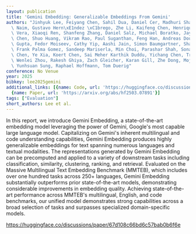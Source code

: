 ```yaml
---
layout: publication
title: 'Gemini Embedding: Generalizable Embeddings From Gemini'
authors: "Jinhyuk Lee, Feiyang Chen, Sahil Dua, Daniel Cer, Madhuri Shanbhogue, Iftekhar\
  \ Naim, Gustavo Hern\xE1ndez \xC1brego, Zhe Li, Kaifeng Chen, Henrique Schechter\
  \ Vera, Xiaoqi Ren, Shanfeng Zhang, Daniel Salz, Michael Boratko, Jay Han, Blair\
  \ Chen, Shuo Huang, Vikram Rao, Paul Suganthan, Feng Han, Andreas Doumanoglou, Nithi\
  \ Gupta, Fedor Moiseev, Cathy Yip, Aashi Jain, Simon Baumgartner, Shahrokh Shahi,\
  \ Frank Palma Gomez, Sandeep Mariserla, Min Choi, Parashar Shah, Sonam Goenka, Ke\
  \ Chen, Ye Xia, Koert Chen, Sai Meher Karthik Duddu, Yichang Chen, Trevor Walker,\
  \ Wenlei Zhou, Rakesh Ghiya, Zach Gleicher, Karan Gill, Zhe Dong, Mojtaba Seyedhosseini,\
  \ Yunhsuan Sung, Raphael Hoffmann, Tom Duerig"
conference: No Venue
year: 2025
bibkey: lee2025gemini
additional_links: [{name: Code, url: 'https://huggingface.co/discussions/paper/67d108c66bd6c57bab0b6f6e'},
  {name: Paper, url: 'https://arxiv.org/abs/hf2503.07891'}]
tags: ["Evaluation"]
short_authors: Lee et al.
---
```

In this report, we introduce Gemini Embedding, a state-of-the-art embedding model leveraging the power of Gemini, Google's most capable large language model. Capitalizing on Gemini's inherent multilingual and code understanding capabilities, Gemini Embedding produces highly generalizable embeddings for text spanning numerous languages and textual modalities. The representations generated by Gemini Embedding can be precomputed and applied to a variety of downstream tasks including classification, similarity, clustering, ranking, and retrieval. Evaluated on the Massive Multilingual Text Embedding Benchmark (MMTEB), which includes over one hundred tasks across 250+ languages, Gemini Embedding substantially outperforms prior state-of-the-art models, demonstrating considerable improvements in embedding quality. Achieving state-of-the-art performance across MMTEB's multilingual, English, and code benchmarks, our unified model demonstrates strong capabilities across a broad selection of tasks and surpasses specialized domain-specific models.

https://huggingface.co/discussions/paper/67d108c66bd6c57bab0b6f6e